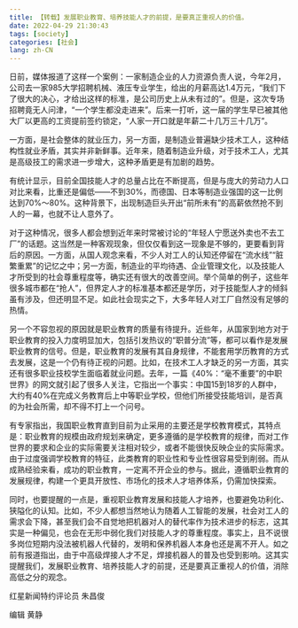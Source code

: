 ```yaml
---
title: 【转载】发展职业教育、培养技能人才的前提，是要真正重视人的价值。
date: 2022-04-29 21:30:43
tags: [society]
categories: [社会]
lang: zh-CN
---
```


日前，媒体报道了这样一个案例：一家制造企业的人力资源负责人说，今年2月，公司去一家985大学招聘机械、液压专业学生，给出的月薪高达1.4万元，“我们下了很大的决心，才给出这样的标准，是公司历史上从未有过的”。但是，这次专场招聘竟无人问津，“一个学生都没走进来”。后来一打听，这一届的学生早已被其他大厂以更高的工资提前签约锁定，“人家一开口就是年薪二十几万三十几万”。

一方面，是社会整体的就业压力，另一方面，是制造业普遍缺少技术工人，这种结构性就业矛盾，其实并非新鲜事。近年来，随着制造业升级，对于技术工人，尤其是高级技工的需求进一步增大，这种矛盾更是有加剧的趋势。

<!-- more -->

有统计显示，目前全国技能人才的总量占比在不断提高，但是与庞大的劳动力人口对比来看，比重还是偏低——不到30%，而德国、日本等制造业强国的这一比例达到70%～80%。这种背景下，出现制造巨头开出“前所未有”的高薪依然抢不到人的一幕，也就不让人意外了。

对于这种情况，很多人都会想到近年来时常被讨论的“年轻人宁愿送外卖也不去工厂”的话题。这当然是一种客观现象，但仅仅看到这一现象是不够的，更要看到背后的原因。一方面，从国人观念来看，不少人对工人的认知还停留在“流水线”“脏繁重累”的记忆之中；另一方面，制造业的平均待遇、企业管理文化，以及技能人才所受到的社会尊重程度等，确实还有很大的改善空间。举个简单的例子，这些年很多城市都在“抢人”，但界定人才的标准基本都还是学历，对于技能型人才的倾斜虽有涉及，但还明显不足。如此社会现实之下，大多年轻人对工厂自然没有足够的热情。

另一个不容忽视的原因就是职业教育的质量有待提升。近些年，从国家到地方对于职业教育的投入力度明显加大，包括引发热议的“职普分流”等，都可以看作是发展职业教育的信号。但是，职业教育的发展有其自身规律，不能套用学历教育的方式去发展，这是一个仍有待正视的问题。比如，在技术工人才缺乏的另一方面，其实还有很多职业技校学生面临着就业问题。去年，一篇《40%：“毫不重要”的中职世界》的网文就引起了很多人关注，它指出一个事实：中国15到18岁的人群中，大约有40%在完成义务教育后上中等职业学校，但他们所接受技能培训，是否真的为社会所需，却不得不打上一个问号。

有专家指出，我国职业教育直到目前为止采用的主要还是学校教育模式，其特点是：职业教育的规模由政府规划来确定，更多遵循的是学校教育的规律，而对工作世界的要求和企业的实际需要关注相对较少，或者不能很快反映企业的实际需求。由于过度强调学校教育的特征，此类教育的职业性和专业性很容易受到削弱。而从成熟经验来看，成功的职业教育，一定离不开企业的参与。据此，遵循职业教育的发展规律，构建一个更具开放性、市场化的技术人才培养体系，仍需加快探索。

同时，也要提醒的一点是，重视职业教育发展和技能人才培养，也要避免功利化、狭隘化的认知。比如，不少人都想当然地认为随着人工智能的发展，社会对工人的需求会下降，甚至我们会不自觉地把机器对人的替代率作为技术进步的标志，这其实是一种偏见，也会在无形中弱化我们对技能人才的尊重程度。事实上，且不说很多岗位短期内没法被机器人代替的，发明和保养机器人本身也还是离不开人。如之前有报道指出，由于中高级焊接人才不足，焊接机器人的普及也受到影响。这其实提醒我们，发展职业教育、培养技能人才的前提，还是要真正重视人的价值，消除高低之分的观念。

红星新闻特约评论员 朱昌俊

编辑 黄静